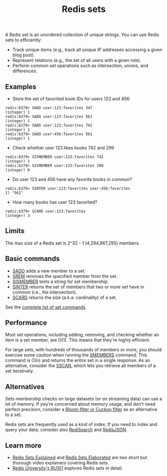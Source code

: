 ﻿---
title: "Redis sets"
linkTitle: "Sets"
weight: 4
description: >
    Introduction to Redis sets
---

A Redis set is an unordered collection of unique strings. You can use Redis sets to efficiently:

* Track unique items (e.g., track all unique IP addresses accessing a given blog post).
* Represent relations (e.g., the set of all users with a given role).
* Perform common set operations such as intersection, unions, and differences.

## Examples

* Store the set of favorited book IDs for users 123 and 456:
```
redis:6379> SADD user:123:favorites 347
(integer) 1
redis:6379> SADD user:123:favorites 561
(integer) 1
redis:6379> SADD user:123:favorites 742
(integer) 1
redis:6379> SADD user:456:favorites 561
(integer) 1
```

* Check whether user 123 likes books 742 and 299
```
redis:6379> SISMEMBER user:123:favorites 742
(integer) 1
redis:6379> SISMEMBER user:123:favorites 299
(integer) 0
```

* Do user 123 and 456 have any favorite books in common?
```
redis:6379> SINTER user:123:favorites user:456:favorites
1) "561"
```

* How many books has user 123 favorited?
```
redis:6379> SCARD user:123:favorites
(integer) 3
```

## Limits

The max size of a Redis set is 2^32 - 1 (4,294,967,295) members.

## Basic commands

* [SADD](/commands/sadd) adds a new member to a set.
* [SREM](/commands/srem) removes the specified member from the set.
* [SISMEMBER](/commands/sismember) tests a string for set membership.
* [SINTER](/commands/sinter) returns the set of members that two or more set have in common (i.e., the intersection).
* [SCARD](/commands/scard) returns the size (a.k.a. cardinality) of a set.

See the [complete list of set commands](https://redis.io/commands/?group=set).

## Performance

Most set operations, including adding, removing, and checking whether an item is a set member, are O(1). This means that they're highly efficient.

For large sets, with hundreds of thousands of members or more, you should exercise some caution when running the [SMEMBERS](/commands/smembers) command. This command is O(n) and returns the entire set in a single response. As an alternative, consider the [SSCAN](/commands/sscan), which lets you retrieve all members of a set iteratively.

## Alternatives

Sets membership checks on large datasets (or on streaming data) can use a lot of memory. If you're concerned about memory usage, and don't need perfect precision, consider a [Bloom filter or Cuckoo filter](/docs/stack/bloom) as an alternative to a set.

Redis sets are frequently used as a kind of index. If you need to index and query your data, consider also [RediSearch](/docs/stack/search) and [RedisJSON](/docs/stack/json).

## Learn more

* [Redis Sets Explained](https://www.youtube.com/watch?v=PB5SeOkkxQc) and [Redis Sets Elaborated](https://www.youtube.com/watch?v=aRw5ME_5kMY) are two short but thorough video explainers covering Redis sets.
* [Redis University's RU101](https://university.redis.com/courses/ru101/) explores Redis sets in detail.


